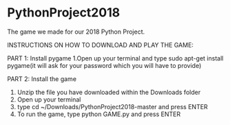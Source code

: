 # PythonProject2018
The game we made for our 2018 Python Project.

INSTRUCTIONS ON HOW TO DOWNLOAD AND PLAY THE GAME:

PART 1: Install pygame
1.Open up your terminal and type sudo apt-get install pygame(it will ask for your password which you will have to provide)

PART 2: Install the game
1. Unzip the file you have downloaded within the Downloads folder
2. Open up your terminal
3. type cd ~/Downloads/PythonProject2018-master and press ENTER
4. To run the game, type python GAME.py and press ENTER

